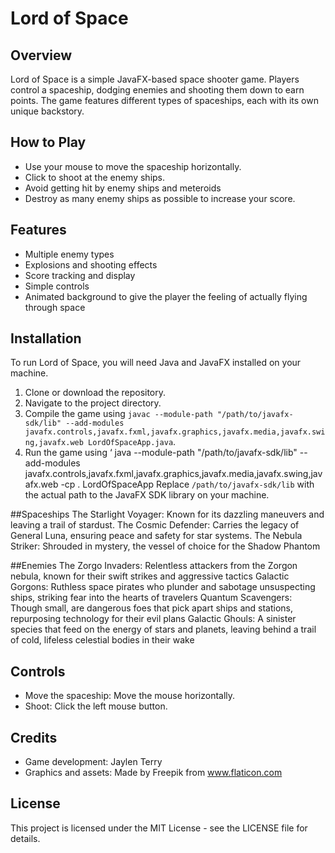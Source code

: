 # Lord of Space

## Overview
Lord of Space is a simple JavaFX-based space shooter game. Players control a spaceship, dodging enemies and shooting them down to earn points. The game features different types of spaceships, each with its own unique backstory.
## How to Play
- Use your mouse to move the spaceship horizontally.
- Click to shoot at the enemy ships.
- Avoid getting hit by enemy ships and meteroids
- Destroy as many enemy ships as possible to increase your score.

## Features
- Multiple enemy types 
- Explosions and shooting effects
- Score tracking and display
- Simple controls
- Animated background to give the player the feeling of actually flying through space

## Installation
To run Lord of Space, you will need Java and JavaFX installed on your machine.

1. Clone or download the repository.
2. Navigate to the project directory.
3. Compile the game using `javac --module-path "/path/to/javafx-sdk/lib" --add-modules javafx.controls,javafx.fxml,javafx.graphics,javafx.media,javafx.swing,javafx.web LordOfSpaceApp.java`.
4. Run the game using ‘ java --module-path "/path/to/javafx-sdk/lib" --add-modules javafx.controls,javafx.fxml,javafx.graphics,javafx.media,javafx.swing,javafx.web -cp . LordOfSpaceApp
Replace `/path/to/javafx-sdk/lib` with the actual path to the JavaFX SDK library on your machine.

##Spaceships
The Starlight Voyager: Known for its dazzling maneuvers and leaving a trail of stardust.
The Cosmic Defender: Carries the legacy of General Luna, ensuring peace and safety for star systems.
The Nebula Striker: Shrouded in mystery, the vessel of choice for the Shadow Phantom

##Enemies
The Zorgo Invaders: Relentless attackers from the Zorgon nebula, known for their swift strikes and aggressive tactics 
Galactic Gorgons: Ruthless space pirates who plunder and sabotage unsuspecting ships, striking fear into the hearts of travelers
Quantum Scavengers: Though small, are dangerous foes that pick apart ships and stations, repurposing technology for their evil plans
Galactic Ghouls: A sinister species that feed on the energy of stars and planets, leaving behind a trail of cold, lifeless celestial bodies in their wake

## Controls
- Move the spaceship: Move the mouse horizontally.
- Shoot: Click the left mouse button.

## Credits
- Game development: Jaylen Terry
- Graphics and assets: Made by Freepik from www.flaticon.com

## License
This project is licensed under the MIT License - see the LICENSE file for details.

